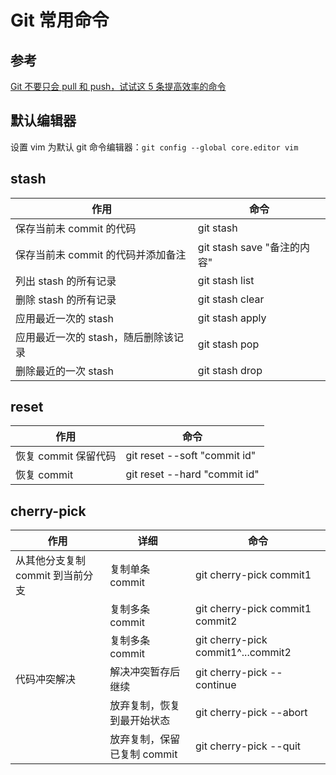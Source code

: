 # Git 常用命令

## 参考

[Git 不要只会 pull 和 push，试试这 5 条提高效率的命令](https://mp.weixin.qq.com/s/mhi4RNLzA5nzDPTBe36mUw)

## 默认编辑器

设置 vim 为默认 git 命令编辑器：`git config --global core.editor vim`

## stash

| 作用                                 | 命令                        |
| ------------------------------------ | --------------------------- |
| 保存当前未 commit 的代码             | git stash                   |
| 保存当前未 commit 的代码并添加备注   | git stash save "备注的内容" |
| 列出 stash 的所有记录                | git stash list              |
| 删除 stash 的所有记录                | git stash clear             |
| 应用最近一次的 stash                 | git stash apply             |
| 应用最近一次的 stash，随后删除该记录 | git stash pop               |
| 删除最近的一次 stash                 | git stash drop              |

## reset

| 作用                 | 命令                         |
| -------------------- | ---------------------------- |
| 恢复 commit 保留代码 | git reset --soft "commit id" |
| 恢复 commit          | git reset --hard "commit id" |

## cherry-pick

| 作用                             | 详细                        | 命令                               |
| -------------------------------- | --------------------------- | ---------------------------------- |
| 从其他分支复制 commit 到当前分支 | 复制单条 commit             | git cherry-pick commit1            |
|                                  | 复制多条 commit             | git cherry-pick commit1 commit2    |
|                                  | 复制多条 commit             | git cherry-pick commit1^...commit2 |
| 代码冲突解决                     | 解决冲突暂存后继续          | git cherry-pick --continue         |
|                                  | 放弃复制，恢复到最开始状态  | git cherry-pick --abort            |
|                                  | 放弃复制，保留已复制 commit | git cherry-pick --quit             |

